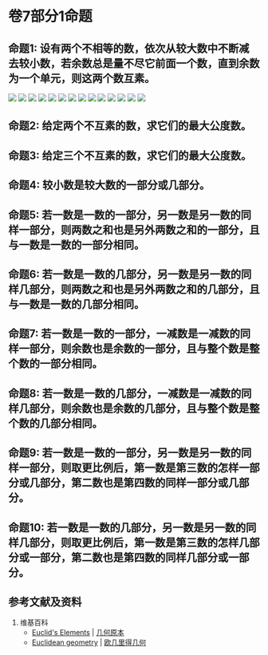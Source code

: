 # 卷7部分1命题

## 命题1: 设有两个不相等的数，依次从较大数中不断减去较小数，若余数总是量不尽它前面一个数，直到余数为一个单元，则这两个数互素。
![](/images/欧几里得几何/欧几里得元素中典型的几何实验/卷7部分1命题/1a1.jpg)
![](/images/欧几里得几何/欧几里得元素中典型的几何实验/卷7部分1命题/1a2.jpg)
![](/images/欧几里得几何/欧几里得元素中典型的几何实验/卷7部分1命题/1a3.jpg)
![](/images/欧几里得几何/欧几里得元素中典型的几何实验/卷7部分1命题/1a4.jpg)
![](/images/欧几里得几何/欧几里得元素中典型的几何实验/卷7部分1命题/1a5.jpg)
![](/images/欧几里得几何/欧几里得元素中典型的几何实验/卷7部分1命题/1a6.jpg)
![](/images/欧几里得几何/欧几里得元素中典型的几何实验/卷7部分1命题/1a7.jpg)
![](/images/欧几里得几何/欧几里得元素中典型的几何实验/卷7部分1命题/1a8.jpg)
![](/images/欧几里得几何/欧几里得元素中典型的几何实验/卷7部分1命题/1a9.jpg)
![](/images/欧几里得几何/欧几里得元素中典型的几何实验/卷7部分1命题/1a10.jpg)
![](/images/欧几里得几何/欧几里得元素中典型的几何实验/卷7部分1命题/1a11.jpg)
![](/images/欧几里得几何/欧几里得元素中典型的几何实验/卷7部分1命题/1a12.jpg)
![](/images/欧几里得几何/欧几里得元素中典型的几何实验/卷7部分1命题/1a13.jpg)
![](/images/欧几里得几何/欧几里得元素中典型的几何实验/卷7部分1命题/1a14.jpg)

## 命题2: 给定两个不互素的数，求它们的最大公度数。

## 命题3: 给定三个不互素的数，求它们的最大公度数。

## 命题4: 较小数是较大数的一部分或几部分。

## 命题5: 若一数是一数的一部分，另一数是另一数的同样一部分，则两数之和也是另外两数之和的一部分，且与一数是一数的一部分相同。

## 命题6: 若一数是一数的几部分，另一数是另一数的同样几部分，则两数之和也是另外两数之和的几部分，且与一数是一数的几部分相同。

## 命题7: 若一数是一数的一部分，一减数是一减数的同样一部分，则余数也是余数的一部分，且与整个数是整个数的一部分相同。

## 命题8: 若一数是一数的几部分，一减数是一减数的同样几部分，则余数也是余数的几部分，且与整个数是整个数的几部分相同。

## 命题9: 若一数是一数的一部分，另一数是另一数的同样一部分，则取更比例后，第一数是第三数的怎样一部分或几部分，第二数也是第四数的同样一部分或几部分。

## 命题10: 若一数是一数的几部分，另一数是另一数的同样几部分，则取更比例后，第一数是第三数的怎样几部分或一部分，第二数也是第四数的同样几部分或一部分。

## 参考文献及资料

1. 维基百科
	- [Euclid's Elements](https://en.wikipedia.org/wiki/Euclid%27s_Elements) | [几何原本](https://zh.wikipedia.org/wiki/%E5%87%A0%E4%BD%95%E5%8E%9F%E6%9C%AC) 
	- [Euclidean geometry](https://en.wikipedia.org/wiki/Euclidean_geometry) | [欧几里得几何](https://zh.wikipedia.org/wiki/%E6%AC%A7%E5%87%A0%E9%87%8C%E5%BE%97%E5%87%A0%E4%BD%95) 

